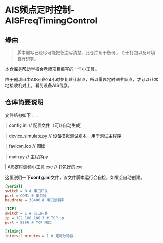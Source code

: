 # AIS频点定时控制-AISFreqTimingControl

## 缘由

> 脚本编写已经尽可能把备注写清楚，此仓库用于备份,，关于打包以及环境自行研究。

本仓库是帮助学校余老师项目编写的一个小工具。

由于他项目中AIS设备24小时恢复默认频点，所以需要定时调节频点，才可以让本地接收机对上，看到设备AIS信息。


## 仓库简要说明

文件结构如下：
.

│  config.ini  // 配置文件（可以自动生成）

│  device_simulate.py // 设备模拟测试脚本，用于测试主程序

│  favicon.ico // 图标

│  main.py // 主程序py

|  AIS定时调频小工具.exe // 打包好的exe



这里说明一下**config.ini**文件，该文件脚本运行会自检，如果会自动创建。


```ini
[Serial]
switch = 0 # 串口开关
port = COM1 # 串口号 
baudrate = 38400 # 串口波特率

[TCP]
switch = 1 # 网口开关
ip = 192.168.100.3 # TCP ip
port = 5556 # TCP 端口

[Timing]
interval_minutes = 1 # 定时分钟数

